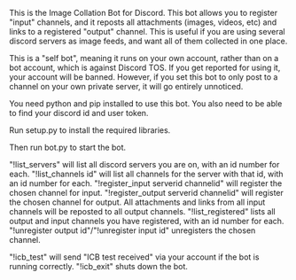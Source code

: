 This is the Image Collation Bot for Discord. This bot allows you to register "input" channels, and it reposts all attachments (images, videos, etc) and links to a registered "output" channel. This is useful if you are using several discord servers as image feeds, and want all of them collected in one place.

This is a "self bot", meaning it runs on your own account, rather than on a bot account, which is against Discord TOS. If you get reported for using it, your account will be banned. However, if you set this bot to only post to a channel on your own private server, it will go entirely unnoticed.

You need python and pip installed to use this bot. You also need to be able to find your discord id and user token.

Run setup.py to install the required libraries.

Then run bot.py to start the bot.

"!list_servers" will list all discord servers you are on, with an id number for each.
"!list_channels id" will list all channels for the server with that id, with an id number for each.
"!register_input serverid channelid" will register the chosen channel for input.
"!register_output serverid channelid" will register the chosen channel for output. All attachments and links from all input channels will be reposted to all output channels.
"!list_registered" lists all output and input channels you have registered, with an id number for each.
"!unregister output id"/"!unregister input id" unregisters the chosen channel.

"!icb_test" will send "ICB test received" via your account if the bot is running correctly.
"!icb_exit" shuts down the bot.
